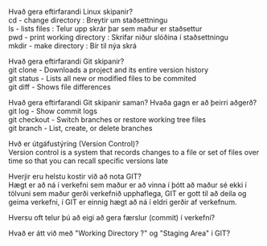 <p>
Hvað gera eftirfarandi Linux skipanir? <br>
cd - change directory           : Breytir um staðsettningu           <br>
ls -  lists files               : Telur upp skrár þar sem maður er staðsettur           <br>
pwd - print working directory   : Skrifar niður slóðina í staðsettningu    <br>
mkdir - make directory          : Bír til nýa skrá    <br>
<p>
Hvað gera eftirfarandi Git skipanir?<br>
git clone - Downloads a project and its entire version history  <br>
git status - Lists all new or modified files to be commited     <br>
git diff - Shows file differences   <br>
<p>
Hvað gera eftirfarandi Git skipanir saman? Hvaða gagn er að þeirri aðgerð?<br>
git log -  Show commit logs<br>
git checkout - Switch branches or restore working tree files<br>
git branch - List, create, or delete branches<br>
<p>
Hvð er útgáfustýring (Version Control)?<br>
Version control is a system that records changes to a file or set of files over time so that you can recall specific versions late<br>

Hverjir eru helstu kostir við að nota GIT?<br>
Hægt er að ná í verkefni sem maður er að vinna í þótt að maður sé ekki í tölvuni sem maður gerði verkefnið upphaflega,
GIT er gott til að deila og geima verkefni, í GIT er einnig hægt að ná í eldri gerðir af verkefnum.

Hversu oft telur þú að eigi að gera færslur (commit) í verkefni?


Hvað er átt við með "Working Directory ?" og "Staging Area" í GIT?